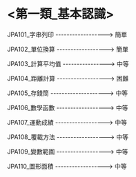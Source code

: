 # <第一類_基本認識>

JPA101_字串列印 ------------------> 簡單

JPA102_單位換算 ------------------> 簡單

JPA103_計算平均值 ----------------> 中等

JPA104_距離計算 ------------------> 困難

JPA105_存錢筒 --------------------> 中等

JPA106_數學函數 ------------------> 中等

JPA107_運動成績 ------------------> 中等

JPA108_覆載方法 ------------------> 中等

JPA109_變數範圍 ------------------> 中等

JPA110_圖形面積 ------------------> 中等
